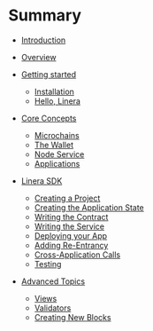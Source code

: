 # Summary

- [Introduction](./introduction.md)
- [Overview](./overview.md)
- [Getting started](./getting_started.md)
  - [Installation](getting_started/installation.md)
  - [Hello, Linera](getting_started/first_app.md)
- [Core Concepts](./core_concepts.md)
  - [Microchains](core_concepts/micro_chains.md)
  - [The Wallet](core_concepts/wallet.md)
  - [Node Service](core_concepts/node_service.md)
  - [Applications](core_concepts/applications.md)
- [Linera SDK](sdk/sdk.md)
  - [Creating a Project](sdk/creating_a_project.md)
  - [Creating the Application State](sdk/state.md)
  - [Writing the Contract](sdk/contract.md)
  - [Writing the Service](sdk/service.md)
  - [Deploying your App](sdk/deploy.md)
  - [Adding Re-Entrancy](sdk/reentrancy.md)
  - [Cross-Application Calls](sdk/meta.md)
  - [Testing](sdk/testing.md)
- [Advanced Topics](./advanced.md)

  - [Views](advanced_topics/views.md)
  - [Validators](advanced_topics/validators.md)
  - [Creating New Blocks](advanced_topics/block_creation.md)

<!-- prettier-ignore-start -->
<!--
  - [Execution Model](advanced_topics/execution_model.md)

- [Examples](./examples.md)
  - [Hello World](./examples/hello_world.md)
- [Glossary](./glossary.md)
-->
<!-- prettier-ignore-end -->
